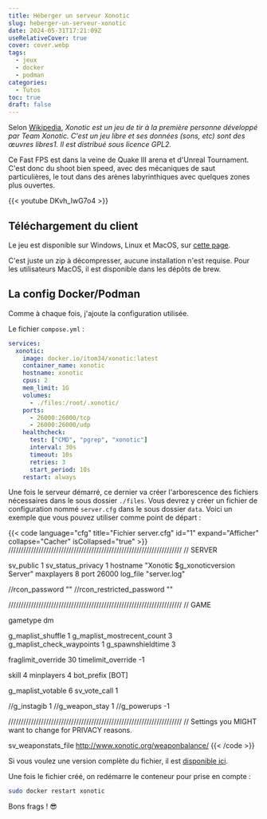 ```yaml
---
title: Héberger un serveur Xonotic
slug: heberger-un-serveur-xonotic
date: 2024-05-31T17:21:09Z
useRelativeCover: true
cover: cover.webp
tags:
  - jeux
  - docker
  - podman
categories:
  - Tutos
toc: true
draft: false
---
```


Selon [Wikipedia](https://fr.wikipedia.org/wiki/Xonotic), *Xonotic est un jeu de tir à la première personne développé par Team Xonotic. C'est un jeu libre et ses données (sons, etc) sont des œuvres libres1. Il est distribué sous licence GPL2.*

Ce Fast FPS est dans la veine de Quake III arena et d'Unreal Tournament. C'est donc du shoot bien speed, avec des mécaniques de saut particulières, le tout dans des arènes labyrinthiques avec quelques zones plus ouvertes.

{{< youtube DKvh_IwG7o4 >}}

## Téléchargement du client

Le jeu est disponible sur Windows, Linux et MacOS, sur [cette page](https://xonotic.org/download/).

C'est juste un zip à décompresser, aucune installation n'est requise. Pour les utilisateurs MacOS, il est disponible dans les dépôts de brew.

## La config Docker/Podman

Comme à chaque fois, j'ajoute la configuration utilisée.

Le fichier `compose.yml` :

```yml
services:
  xonotic:
    image: docker.io/itom34/xonotic:latest
    container_name: xonotic
    hostname: xonotic
    cpus: 2
    mem_limit: 1G
    volumes:
      - ./files:/root/.xonotic/
    ports:
      - 26000:26000/tcp
      - 26000:26000/udp
    healthcheck:
      test: ["CMD", "pgrep", "xonotic"]
      interval: 30s
      timeout: 10s
      retries: 3
      start_period: 10s
    restart: always
```

Une fois le serveur démarré, ce dernier va créer l'arborescence des fichiers nécessaires dans le sous dossier `./files`. Vous devrez y créer un fichier de configuration nommé `server.cfg` dans le sous dossier `data`. Voici un exemple que vous pouvez utiliser comme point de départ : 

{{< code language="cfg" title="Fichier server.cfg" id="1" expand="Afficher" collapse="Cacher" isCollapsed="true" >}}
/////////////////////////////////////////////////////////////////////
// SERVER

sv_public 1
sv_status_privacy 1
hostname "Xonotic $g_xonoticversion Server"
maxplayers 8
port 26000
log_file "server.log"

//rcon_password ""
//rcon_restricted_password ""


/////////////////////////////////////////////////////////////////////
// GAME

gametype dm

g_maplist_shuffle 1
g_maplist_mostrecent_count 3
g_maplist_check_waypoints 1
g_spawnshieldtime 3

fraglimit_override 30
timelimit_override -1

skill 4
minplayers 4
bot_prefix [BOT]

g_maplist_votable 6
sv_vote_call 1

//g_instagib 1
//g_weapon_stay 1
//g_powerups -1

/////////////////////////////////////////////////////////////////////
// Settings you MIGHT want to change for PRIVACY reasons.

sv_weaponstats_file http://www.xonotic.org/weaponbalance/
{{< /code >}}

Si vous voulez une version complète du fichier, il est [disponible ici](https://github.com/xonotic/xonotic/blob/master/server/server.cfg).

Une fois le fichier créé, on redémarre le conteneur pour prise en compte :

```bash
sudo docker restart xonotic
```

Bons frags ! :sunglasses:
